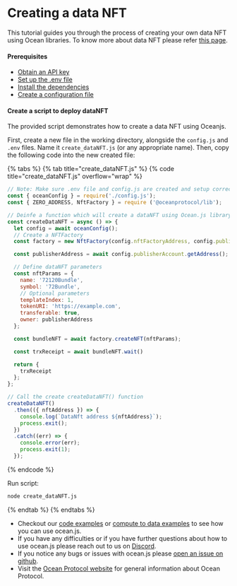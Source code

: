 # Creating a data NFT

This tutorial guides you through the process of creating your own data NFT using Ocean libraries. To know more about data NFT please refer [this page](../contracts/data-nfts.md).

#### Prerequisites

* [Obtain an API key](../get-api-keys-for-blockchain-access.md)
* [Set up the .env file](configuration.md#create-a-env-file)
* [Install the dependencies](configuration.md#setup-dependencies)
* [Create a configuration file](configuration.md#create-a-configuration-file)

#### Create a script to deploy dataNFT

The provided script demonstrates how to create a data NFT using Oceanjs.&#x20;

First, create a new file in the working directory, alongside the `config.js` and `.env` files. Name it `create_dataNFT.js` (or any appropriate name). Then, copy the following code into the new created file:

{% tabs %}
{% tab title="create_dataNFT.js" %}
{% code title="create_dataNFT.js" overflow="wrap" %}
```javascript
// Note: Make sure .env file and config.js are created and setup correctly
const { oceanConfig } = require('./config.js');
const { ZERO_ADDRESS, NftFactory } = require ('@oceanprotocol/lib');

// Deinfe a function which will create a dataNFT using Ocean.js library
const createDataNFT = async () => {
  let config = await oceanConfig();
  // Create a NFTFactory
  const factory = new NftFactory(config.nftFactoryAddress, config.publisherAccount);

  const publisherAddress = await config.publisherAccount.getAddress();

  // Define dataNFT parameters
  const nftParams = {
    name: '72120Bundle',
    symbol: '72Bundle',
    // Optional parameters
    templateIndex: 1,
    tokenURI: 'https://example.com',
    transferable: true,
    owner: publisherAddress
  };

  const bundleNFT = await factory.createNFT(nftParams);

  const trxReceipt = await bundleNFT.wait()

  return {
    trxReceipt
  };
};

// Call the create createDataNFT() function
createDataNFT()
  .then(({ nftAddress }) => {
    console.log(`DataNft address ${nftAddress}`);
    process.exit();
  })
  .catch((err) => {
    console.error(err);
    process.exit(1);
  });
```
{% endcode %}

Run script:

```bash
node create_dataNFT.js
```
{% endtab %}
{% endtabs %}

* Checkout our [code examples](https://github.com/oceanprotocol/ocean.js/blob/main/CodeExamples.md#L0-L1) or [compute to data examples](https://github.com/oceanprotocol/ocean.js/blob/main/ComputeExamples.md#L417) to see how you can use ocean.js.
* If you have any difficulties or if you have further questions about how to use ocean.js please reach out to us on [Discord](https://discord.gg/TnXjkR5).
* If you notice any bugs or issues with ocean.js please [open an issue on github](https://github.com/oceanprotocol/ocean.js/issues/new?assignees=\&labels=bug\&template=bug\_report.md\&title=).
* Visit the [Ocean Protocol website](https://docs.oceanprotocol.com/) for general information about Ocean Protocol.
